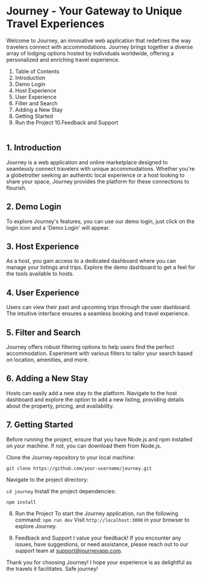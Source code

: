 # Journey - Your Gateway to Unique Travel Experiences
Welcome to Journey, an innovative web application that redefines the way travelers connect with accommodations. Journey brings together a diverse array of lodging options hosted by individuals worldwide, offering a personalized and enriching travel experience.

1. Table of Contents
2. Introduction
3. Demo Login
4. Host Experience
5. User Experience
6. Filter and Search
7. Adding a New Stay
8. Getting Started
9. Run the Project
10.Feedback and Support
   <br> </br>
## 1. Introduction
Journey is a web application and online marketplace designed to seamlessly connect travelers with unique accommodations. Whether you're a globetrotter seeking an authentic local experience or a host looking to share your space, Journey provides the platform for these connections to flourish.

## 2. Demo Login
To explore Journey's features, you can use our demo login, just click on the login icon and a 'Demo Login' will appear. 

## 3. Host Experience
As a host, you gain access to a dedicated dashboard where you can manage your listings and trips. Explore the demo dashboard to get a feel for the tools available to hosts.

## 4. User Experience
Users can view their past and upcoming trips through the user dashboard. The intuitive interface ensures a seamless booking and travel experience.

## 5. Filter and Search
Journey offers robust filtering options to help users find the perfect accommodation. Experiment with various filters to tailor your search based on location, amenities, and more.

## 6. Adding a New Stay
Hosts can easily add a new stay to the platform. Navigate to the host dashboard and explore the option to add a new listing, providing details about the property, pricing, and availability.

## 7. Getting Started
Before running the project, ensure that you have Node.js and npm installed on your machine. If not, you can download them from Node.js.

Clone the Journey repository to your local machine:

```git clone https://github.com/your-username/journey.git```

Navigate to the project directory:

```cd journey```
Install the project dependencies:

```npm install```

8. Run the Project
To start the Journey application, run the following command:
```npm run dev```
Visit ```http://localhost:3000``` in your browser to explore Journey.

9. Feedback and Support
I value your feedback! If you encounter any issues, have suggestions, or need assistance, please reach out to our support team at support@journeyapp.com.

Thank you for choosing Journey! I hope your experience is as delightful as the travels it facilitates. Safe journey!

